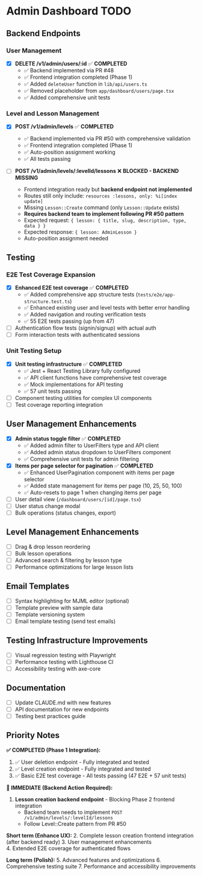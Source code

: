 # Admin Dashboard TODO

## Backend Endpoints

### User Management
- [x] **DELETE /v1/admin/users/:id** ✅ **COMPLETED**
  - ✅ Backend implemented via PR #48
  - ✅ Frontend integration completed (Phase 1)
  - ✅ Added `deleteUser` function in `lib/api/users.ts`
  - ✅ Removed placeholder from `app/dashboard/users/page.tsx`
  - ✅ Added comprehensive unit tests

### Level and Lesson Management
- [x] **POST /v1/admin/levels** ✅ **COMPLETED**
  - ✅ Backend implemented via PR #50 with comprehensive validation
  - ✅ Frontend integration completed (Phase 1)
  - ✅ Auto-position assignment working
  - ✅ All tests passing

- [ ] **POST /v1/admin/levels/:levelId/lessons** ❌ **BLOCKED - BACKEND MISSING**
  - Frontend integration ready but **backend endpoint not implemented**
  - Routes still only include: `resources :lessons, only: %i[index update]`
  - Missing `Lesson::Create` command (only `Lesson::Update` exists)
  - **Requires backend team to implement following PR #50 pattern**
  - Expected request: `{ lesson: { title, slug, description, type, data } }`
  - Expected response: `{ lesson: AdminLesson }`
  - Auto-position assignment needed

## Testing

### E2E Test Coverage Expansion
- [x] **Enhanced E2E test coverage** ✅ **COMPLETED**
  - ✅ Added comprehensive app structure tests (`tests/e2e/app-structure.test.ts`)
  - ✅ Enhanced existing user and level tests with better error handling
  - ✅ Added navigation and routing verification tests
  - ✅ 55 E2E tests passing (up from 47)
- [ ] Authentication flow tests (signin/signup) with actual auth
- [ ] Form interaction tests with authenticated sessions

### Unit Testing Setup
- [x] **Unit testing infrastructure** ✅ **COMPLETED**
  - ✅ Jest + React Testing Library fully configured
  - ✅ API client functions have comprehensive test coverage
  - ✅ Mock implementations for API testing
  - ✅ 57 unit tests passing
- [ ] Component testing utilities for complex UI components
- [ ] Test coverage reporting integration

## User Management Enhancements
- [x] **Admin status toggle filter** ✅ **COMPLETED**
  - ✅ Added admin filter to UserFilters type and API client  
  - ✅ Added admin status dropdown to UserFilters component
  - ✅ Comprehensive unit tests for admin filtering
- [x] **Items per page selector for pagination** ✅ **COMPLETED**
  - ✅ Enhanced UserPagination component with items per page selector
  - ✅ Added state management for items per page (10, 25, 50, 100)
  - ✅ Auto-resets to page 1 when changing items per page
- [ ] User detail view (`/dashboard/users/[id]/page.tsx`)
- [ ] User status change modal
- [ ] Bulk operations (status changes, export)

## Level Management Enhancements
- [ ] Drag & drop lesson reordering
- [ ] Bulk lesson operations
- [ ] Advanced search & filtering by lesson type
- [ ] Performance optimizations for large lesson lists

## Email Templates
- [ ] Syntax highlighting for MJML editor (optional)
- [ ] Template preview with sample data
- [ ] Template versioning system
- [ ] Email template testing (send test emails)

## Testing Infrastructure Improvements
- [ ] Visual regression testing with Playwright
- [ ] Performance testing with Lighthouse CI
- [ ] Accessibility testing with axe-core

## Documentation
- [ ] Update CLAUDE.md with new features
- [ ] API documentation for new endpoints
- [ ] Testing best practices guide

## Priority Notes

**✅ COMPLETED (Phase 1 Integration):**
1. ✅ User deletion endpoint - Fully integrated and tested
2. ✅ Level creation endpoint - Fully integrated and tested  
3. ✅ Basic E2E test coverage - All tests passing (47 E2E + 57 unit tests)

**🔄 IMMEDIATE (Backend Action Required):**
1. **Lesson creation backend endpoint** - Blocking Phase 2 frontend integration
   - Backend team needs to implement `POST /v1/admin/levels/:levelId/lessons`
   - Follow Level::Create pattern from PR #50

**Short term (Enhance UX):**
2. Complete lesson creation frontend integration (after backend ready)
3. User management enhancements  
4. Extended E2E coverage for authenticated flows

**Long term (Polish):**
5. Advanced features and optimizations
6. Comprehensive testing suite
7. Performance and accessibility improvements